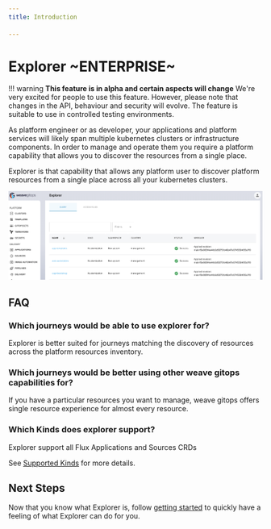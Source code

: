 ```yaml
---
title: Introduction

---
```



# Explorer ~ENTERPRISE~

!!! warning
    **This feature is in alpha and certain aspects will change**
    We're very excited for people to use this feature.
    However, please note that changes in the API, behaviour and security will evolve.
    The feature is suitable to use in controlled testing environments.

As platform engineer or as developer, your applications and platform services will likely span multiple kubernetes clusters
or infrastructure components.  In order to manage and operate them you require a platform capability that
allows you to discover the resources from a single place.

Explorer is that capability that allows any platform user to discover platform resources from a single place
across all your kubernetes clusters.

![explorer](../img/explorer-ui.png)

## FAQ

### Which journeys would be able to use explorer for?

Explorer is better suited for journeys matching the discovery of resources across the platform resources inventory.

### Which journeys would be better using other weave gitops capabilities for?

If you have a particular resources you want to manage, weave gitops offers single resource experience
for almost every resource.

### Which Kinds does explorer support?

Explorer support all Flux Applications and Sources CRDs

See [Supported Kinds](../configuration#kinds) for more details.

## Next Steps

Now that you know what Explorer is, follow [getting started](../getting-started) to quickly have a feeling
of what Explorer can do for you.